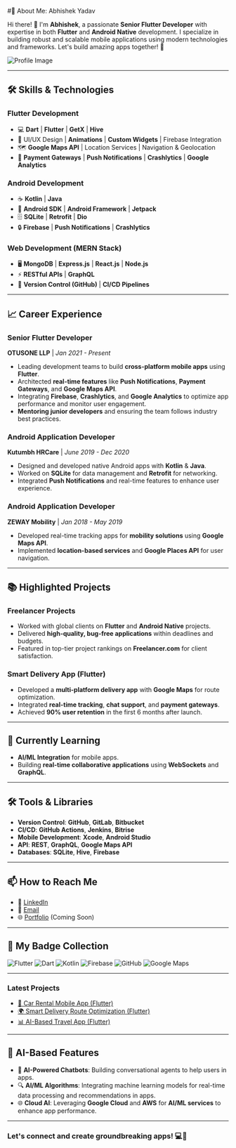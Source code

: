 #💫 About Me: Abhishek Yadav

Hi there! 👋 I'm **Abhishek**, a passionate **Senior Flutter Developer** with expertise in both **Flutter** and **Android Native** development. I specialize in building robust and scalable mobile applications using modern technologies and frameworks. Let's build amazing apps together! 🚀

![Profile Image](https://blog.solguruz.com/wp-content/uploads/2023/11/Flutter-for-Hybrid-Apps-Why-Flutter-is-the-Best-Platform-to-Make-Hybrid-Apps.png)

---

## 🛠️ **Skills & Technologies**

### **Flutter Development**
- 💻 **Dart** | **Flutter** | **GetX** | **Hive**
- 📱 UI/UX Design | **Animations** | **Custom Widgets** | Firebase Integration
- 🗺️ **Google Maps API** | Location Services | Navigation & Geolocation
- 🔐 **Payment Gateways** | **Push Notifications** | **Crashlytics** | **Google Analytics**

### **Android Development**
- ☕ **Kotlin** | **Java**
- 📱 **Android SDK** | **Android Framework** | **Jetpack**
- 🗄️ **SQLite** | **Retrofit** | **Dio**
- 🔒 **Firebase** | **Push Notifications** | **Crashlytics**

### **Web Development (MERN Stack)**
- 🖥️ **MongoDB** | **Express.js** | **React.js** | **Node.js**
- ⚡ **RESTful APIs** | **GraphQL**
- 💾 **Version Control (GitHub)** | **CI/CD Pipelines**

---

## 📈 **Career Experience**

### **Senior Flutter Developer**  
**OTUSONE LLP** | *Jan 2021 - Present*
- Leading development teams to build **cross-platform mobile apps** using **Flutter**.
- Architected **real-time features** like **Push Notifications**, **Payment Gateways**, and **Google Maps API**.
- Integrating **Firebase**, **Crashlytics**, and **Google Analytics** to optimize app performance and monitor user engagement.
- **Mentoring junior developers** and ensuring the team follows industry best practices.

### **Android Application Developer**  
**Kutumbh HRCare** | *June 2019 - Dec 2020*
- Designed and developed native Android apps with **Kotlin** & **Java**.
- Worked on **SQLite** for data management and **Retrofit** for networking.
- Integrated **Push Notifications** and real-time features to enhance user experience.

### **Android Application Developer**  
**ZEWAY Mobility** | *Jan 2018 - May 2019*
- Developed real-time tracking apps for **mobility solutions** using **Google Maps API**.
- Implemented **location-based services** and **Google Places API** for user navigation.

---

## 📚 **Highlighted Projects**

### **Freelancer Projects**
- Worked with global clients on **Flutter** and **Android Native** projects.
- Delivered **high-quality, bug-free applications** within deadlines and budgets.
- Featured in top-tier project rankings on **Freelancer.com** for client satisfaction.

### **Smart Delivery App (Flutter)**
- Developed a **multi-platform delivery app** with **Google Maps** for route optimization.
- Integrated **real-time tracking**, **chat support**, and **payment gateways**.
- Achieved **90% user retention** in the first 6 months after launch.

---

## 🌱 **Currently Learning**
- **AI/ML Integration** for mobile apps.
- Building **real-time collaborative applications** using **WebSockets** and **GraphQL**.

---

## 🛠️ **Tools & Libraries**
- **Version Control**: **GitHub**, **GitLab**, **Bitbucket**
- **CI/CD**: **GitHub Actions**, **Jenkins**, **Bitrise**
- **Mobile Development**: **Xcode**, **Android Studio**
- **API**: **REST**, **GraphQL**, **Google Maps API**
- **Databases**: **SQLite**, **Hive**, **Firebase**

---

## 📫 **How to Reach Me**
- 💼 [LinkedIn](https://www.linkedin.com/in/abhishek-yadav-524691234/)
- 📧 [Email](mailto:ay942115@gmail.com)
- 🌐 [Portfolio](https://abhishek.dev) (Coming Soon)

---

## 🌟 **My Badge Collection**

![Flutter](https://img.shields.io/badge/Flutter-02569B?logo=flutter&logoColor=white)
![Dart](https://img.shields.io/badge/Dart-00B4B4?logo=dart&logoColor=white)
![Kotlin](https://img.shields.io/badge/Kotlin-0095D5?logo=kotlin&logoColor=white)
![Firebase](https://img.shields.io/badge/Firebase-FFCB2B?logo=firebase&logoColor=white)
![GitHub](https://img.shields.io/badge/GitHub-181717?logo=github&logoColor=white)
![Google Maps](https://img.shields.io/badge/Google_Maps-4285F4?logo=google-maps&logoColor=white)

---

### **Latest Projects**
- [🚗 Car Rental Mobile App (Flutter)](https://github.com/AbhishekYadav/CarRentalApp)
- [🌍 Smart Delivery Route Optimization (Flutter)](https://github.com/AbhishekYadav/SmartDeliveryApp)
- [📊 AI-Based Travel App (Flutter)](https://github.com/AbhishekYadav/AITravelApp)

---

## 🔮 **AI-Based Features**
- 🧠 **AI-Powered Chatbots**: Building conversational agents to help users in apps.
- 🔍 **AI/ML Algorithms**: Integrating machine learning models for real-time data processing and recommendations in apps.
- 🌐 **Cloud AI**: Leveraging **Google Cloud** and **AWS** for **AI/ML services** to enhance app performance.

---

### Let's connect and create groundbreaking apps! 💻🚀
